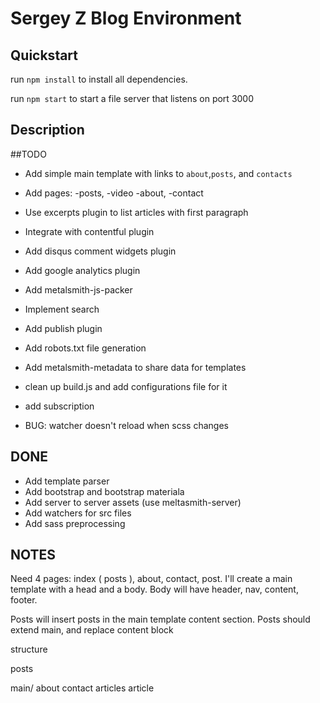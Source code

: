 # Sergey Z Blog Environment

## Quickstart

run `npm install` to install all dependencies.

run `npm start` to start a file server that listens on port 3000

## Description

##TODO
  * Add simple main template with links to `about`,`posts`, and `contacts`
  * Add pages:
    -posts,
    -video
    -about,
    -contact

  * Use excerpts plugin to list articles with first paragraph
  * Integrate with contentful plugin
  * Add disqus comment widgets plugin
  * Add google analytics plugin
  * Add metalsmith-js-packer
  * Implement search
  * Add publish plugin
  * Add robots.txt file generation
  * Add metalsmith-metadata to share data for templates
  * clean up build.js and add configurations file for it
  * add subscription
  * BUG: watcher doesn't reload when scss changes

## DONE

  * Add template parser
  * Add bootstrap and bootstrap materiala
  * Add server to server assets (use meltasmith-server)
  * Add watchers for src files
  * Add sass preprocessing

## NOTES

Need 4 pages: index ( posts ), about, contact, post.
I'll create a main template with a head and a body.
Body will have header, nav, content, footer.

Posts will insert posts in the main template content section.
Posts should extend main, and replace content block


structure

posts

main/
  about
  contact
  articles
  article






